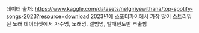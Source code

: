 데이터 출처: https://www.kaggle.com/datasets/nelgiriyewithana/top-spotify-songs-2023?resource=download
2023년에 스포티파이에서 가장 많이 스트리밍된 노래 데이터셋에서 가수명, 노래명, 앨범명, 발매년도만 추출함


